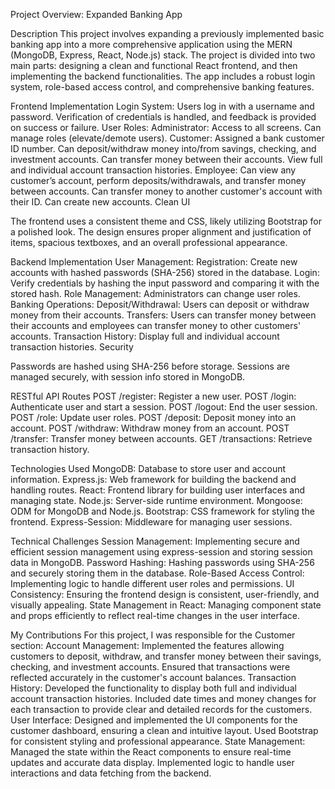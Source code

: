 Project Overview: Expanded Banking App

Description
This project involves expanding a previously implemented basic banking app into a more comprehensive application using the MERN (MongoDB, Express, React, Node.js) stack. The project is divided into two main parts: designing a clean and functional React frontend, and then implementing the backend functionalities. The app includes a robust login system, role-based access control, and comprehensive banking features.

Frontend Implementation
Login System:
Users log in with a username and password.
Verification of credentials is handled, and feedback is provided on success or failure.
User Roles:
Administrator:
Access to all screens.
Can manage roles (elevate/demote users).
Customer:
Assigned a bank customer ID number.
Can deposit/withdraw money into/from savings, checking, and investment accounts.
Can transfer money between their accounts.
View full and individual account transaction histories.
Employee:
Can view any customer’s account, perform deposits/withdrawals, and transfer money between accounts.
Can transfer money to another customer's account with their ID.
Can create new accounts.
Clean UI

The frontend uses a consistent theme and CSS, likely utilizing Bootstrap for a polished look.
The design ensures proper alignment and justification of items, spacious textboxes, and an overall professional appearance.

Backend Implementation
User Management:
Registration: Create new accounts with hashed passwords (SHA-256) stored in the database.
Login: Verify credentials by hashing the input password and comparing it with the stored hash.
Role Management: Administrators can change user roles.
Banking Operations:
Deposit/Withdrawal: Users can deposit or withdraw money from their accounts.
Transfers: Users can transfer money between their accounts and employees can transfer money to other customers' accounts.
Transaction History: Display full and individual account transaction histories.
Security

Passwords are hashed using SHA-256 before storage.
Sessions are managed securely, with session info stored in MongoDB.

RESTful API Routes
POST /register: Register a new user.
POST /login: Authenticate user and start a session.
POST /logout: End the user session.
POST /role: Update user roles.
POST /deposit: Deposit money into an account.
POST /withdraw: Withdraw money from an account.
POST /transfer: Transfer money between accounts.
GET /transactions: Retrieve transaction history.

Technologies Used
MongoDB: Database to store user and account information.
Express.js: Web framework for building the backend and handling routes.
React: Frontend library for building user interfaces and managing state.
Node.js: Server-side runtime environment.
Mongoose: ODM for MongoDB and Node.js.
Bootstrap: CSS framework for styling the frontend.
Express-Session: Middleware for managing user sessions.

Technical Challenges
Session Management:
Implementing secure and efficient session management using express-session and storing session data in MongoDB.
Password Hashing:
Hashing passwords using SHA-256 and securely storing them in the database.
Role-Based Access Control:
Implementing logic to handle different user roles and permissions.
UI Consistency:
Ensuring the frontend design is consistent, user-friendly, and visually appealing.
State Management in React:
Managing component state and props efficiently to reflect real-time changes in the user interface.

My Contributions
For this project, I was responsible for the Customer section:
Account Management:
Implemented the features allowing customers to deposit, withdraw, and transfer money between their savings, checking, and investment accounts.
Ensured that transactions were reflected accurately in the customer's account balances.
Transaction History:
Developed the functionality to display both full and individual account transaction histories.
Included date times and money changes for each transaction to provide clear and detailed records for the customers.
User Interface:
Designed and implemented the UI components for the customer dashboard, ensuring a clean and intuitive layout.
Used Bootstrap for consistent styling and professional appearance.
State Management:
Managed the state within the React components to ensure real-time updates and accurate data display.
Implemented logic to handle user interactions and data fetching from the backend.